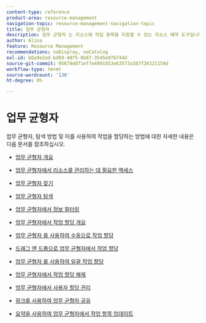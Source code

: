```yaml
---
content-type: reference
product-area: resource-management
navigation-topic: resource-management-navigation-topic
title: 업무 균형자
description: 업무 균형자 는 리소스에 작업 항목을 지정할 수 있는 리소스 예약 도구입니다.
author: Alina
feature: Resource Management
recommendations: noDisplay, noCatalog
exl-id: b6a9e2ad-bd69-4075-8b87-3545e07b744d
source-git-commit: 95679dd71ef7e4991853e63573a387f26321159d
workflow-type: tm+mt
source-wordcount: '138'
ht-degree: 0%

---
```


# 업무 균형자

업무 균형자, 탐색 방법 및 이를 사용하여 작업을 할당하는 방법에 대한 자세한 내용은 다음 문서를 참조하십시오.

* [업무 균형자 개요](../../resource-mgmt/workload-balancer/overview-workload-balancer.md)
* [업무 균형자에서 리소스를 관리하는 데 필요한 액세스](../../resource-mgmt/workload-balancer/access-needed-manage-resources-balancer.md)
* [업무 균형자 찾기](../../resource-mgmt/workload-balancer/locate-workload-balancer.md)
* [업무 균형자 탐색](../../resource-mgmt/workload-balancer/navigate-the-workload-balancer.md)
* [업무 균형자에서 정보 필터링](../../resource-mgmt/workload-balancer/filter-information-workload-balancer.md)
* [업무 균형자에서 작업 할당 개요](../../resource-mgmt/workload-balancer/assign-work-in-workload-balancer.md)
* [업무 균형자 를 사용하여 수동으로 작업 할당](../../resource-mgmt/workload-balancer/assign-work-in-workload-balancer-manually.md)
* [드래그 앤 드롭으로 업무 균형자에서 작업 할당](../../resource-mgmt/workload-balancer/assign-work-in-workload-balancer-by-drag-and-drop.md)
* [업무 균형자 를 사용하여 일괄 작업 할당](../../resource-mgmt/workload-balancer/assign-work-in-workload-balancer-in-bulk.md)
* [업무 균형자에서 작업 할당 해제](../../resource-mgmt/workload-balancer/unassign-work-in-workload-balancer.md)
* [업무 균형자에서 사용자 할당 관리](../../resource-mgmt/workload-balancer/manage-user-allocations-workload-balancer.md)
* [링크를 사용하여 업무 균형자 공유](../../resource-mgmt/workload-balancer/share-link-for-workload-balancer.md)

  <!--
  <li data-mc-conditions="QuicksilverOrClassic.Draft mode"><a href="../../resource-mgmt/workload-balancer/add-custom-section-for-balancer.md" class="MCXref xref" xrefformat="{para}">Add a custom section to display the Workload Balancer </a> </li>
  -->

  <!--
  <li data-mc-conditions="QuicksilverOrClassic.Draft mode"><a href="../../resource-mgmt/workload-balancer/what-if-scenarios-balancer.md" class="MCXref xref" xrefformat="{para}">Perform 'what-if' scenarios in the Workload Balancer</a> </li>
  -->

* [요약을 사용하여 업무 균형자에서 작업 항목 업데이트](../../resource-mgmt/workload-balancer/update-items-in-summary-panel-in-workload-balancer.md)
